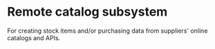 # Remote catalog subsystem

For creating stock items and/or purchasing data from suppliers' 
online catalogs and APIs.
